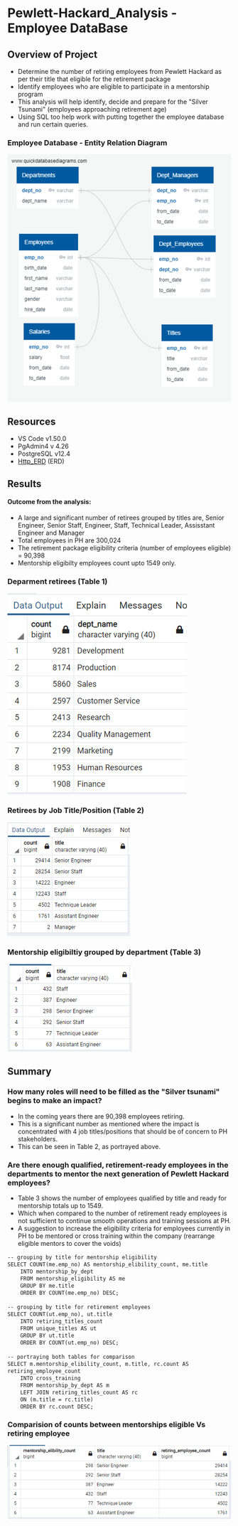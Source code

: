 # Pewlett-Hackard_Analysis - Employee DataBase 

## Overview of Project
- Determine the number of retiring employees from Pewlett Hackard as per their title that eligible for the retirement package
- Identify employees who are eligible to participate in a mentorship program
- This analysis will help identify, decide and prepare for the "Silver Tsunami" (employees approaching retirement age)
- Using SQL too help work with putting together the employee database and run certain queries.

### Employee Database - Entity Relation Diagram
![ERD](Resources/EmployeeDB.png)

## Resources 
- VS Code v1.50.0 
- PgAdmin4 v 4.26
- PostgreSQL v12.4
- [Http_ERD](https://www.quickdatabasediagrams.com/) (ERD)

## Results
#### Outcome from the analysis:
- A large and significant number of retirees grouped by titles are, Senior Engineer, Senior Staff, Engineer, Staff, Technical Leader, Assisstant Engineer and Manager
- Total employees in PH are 300,024
- The retirement package eligibility criteria (number of employees eligible) = 90,398 
- Mentorship eligibilty employees count upto 1549 only.

### Deparment retirees (Table 1)
![retiree_by_dept](Resources/retirement_count_by_dept.png)

###  Retirees by Job Title/Position (Table 2)
![retiree_by_title](Resources/retiring_titles.png)

### Mentorship eligibiltiy grouped by department (Table 3)
![mentorship_eligibility](Resources/mentorship_by_dept.png)

## Summary 
### How many roles will need to be filled as the "Silver tsunami" begins to make an impact?
- In the coming years there are 90,398 employees retiring.
- This is a significant number as mentioned where the impact is concentrated with 4 job titles/positions that should be of concern to PH stakeholders.
- This can be seen in Table 2, as portrayed above.

### Are there enough qualified, retirement-ready employees in the departments to mentor the next generation of Pewlett Hackard employees?
- Table 3 shows the number of employees qualified by title and ready for mentorship totals up to 1549.
- Which when compared to the number of retirement ready employees is not sufficient to continue smooth operations and training sessions at PH. 
- A suggestion to increase the eligibility criteria for employees currently in PH to be mentored or cross training within the company (rearrange eligible mentors to cover the voids)

```
-- grouping by title for mentorship eligibility
SELECT COUNT(me.emp_no) AS mentorship_elibility_count, me.title
	INTO mentorship_by_dept
	FROM mentorship_eligibility AS me
	GROUP BY me.title
	ORDER BY COUNT(me.emp_no) DESC;

-- grouping by title for retirement employees
SELECT COUNT(ut.emp_no), ut.title
	INTO retiring_titles_count
	FROM unique_titles AS ut
	GROUP BY ut.title
	ORDER BY COUNT(ut.emp_no) DESC;

-- portraying both tables for comparison
SELECT m.mentorship_elibility_count, m.title, rc.count AS retiring_employee_count
	INTO cross_training
	FROM mentorship_by_dept AS m
	LEFT JOIN retiring_titles_count AS rc 
	ON (m.title = rc.title)
	ORDER BY rc.count DESC;
```
### Comparision of counts between mentorships eligible Vs retiring employee
![cross_training_suggestions](Resources/mentor_retirement_comparison.png)

